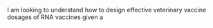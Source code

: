 I am looking to understand how to design effective veterinary vaccine dosages of RNA vaccines given a&#x20;